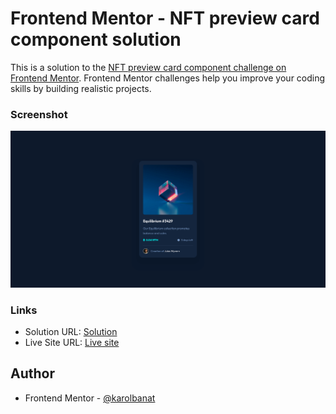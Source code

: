 # Frontend Mentor - NFT preview card component solution

This is a solution to the [NFT preview card component challenge on Frontend Mentor](https://www.frontendmentor.io/challenges/nft-preview-card-component-SbdUL_w0U). Frontend Mentor challenges help you improve your coding skills by building realistic projects.

### Screenshot

![](./screenshot.png)

### Links

- Solution URL: [Solution](https://your-solution-url.com)
- Live Site URL: [Live site](https://karolbanat.github.io/nft-preview-card-component-main/)

## Author

- Frontend Mentor - [@karolbanat](https://www.frontendmentor.io/profile/karolbanat)
